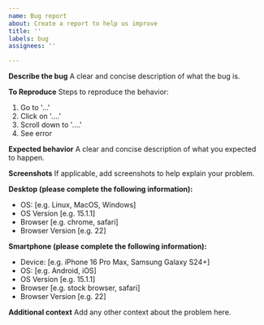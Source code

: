 ```yaml
---
name: Bug report
about: Create a report to help us improve
title: ''
labels: bug
assignees: ''

---
```


**Describe the bug**
A clear and concise description of what the bug is.

**To Reproduce**
Steps to reproduce the behavior:
1. Go to '...'
2. Click on '....'
3. Scroll down to '....'
4. See error

**Expected behavior**
A clear and concise description of what you expected to happen.

**Screenshots**
If applicable, add screenshots to help explain your problem.

**Desktop (please complete the following information):**
 - OS: [e.g. Linux, MacOS, Windows]
 - OS Version [e.g. 15.1.1]
 - Browser [e.g. chrome, safari]
 - Browser Version [e.g. 22]

**Smartphone (please complete the following information):**
 - Device: [e.g. iPhone 16 Pro Max, Samsung Galaxy S24+]
 - OS: [e.g. Android, iOS]
 - OS Version [e.g. 15.1.1]
 - Browser [e.g. stock browser, safari]
 - Browser Version [e.g. 22]

**Additional context**
Add any other context about the problem here.

